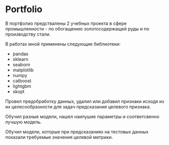 # Portfolio

В портфолио предствалены 2 учебных проекта в сфере промышленности - по обогащению золотосодержащей руды и по производству стали.

В работах мной применены следующие библиотеки:
- pandas
- sklearn
- seaborn
- matplotlib
- numpy
- catboost
- lightgbm
- skopt

Провел предобработку данных, удалил или добавил признаки исходя из их целесообразности для задач предсказания целевого признака. 

Обучил разные модели, нашел наилушие параметры и соответсвенно лучшую модель.

Обучил модели, которые при предсказаниях на тестовых данных показали требуемые значения целевой метрики.

